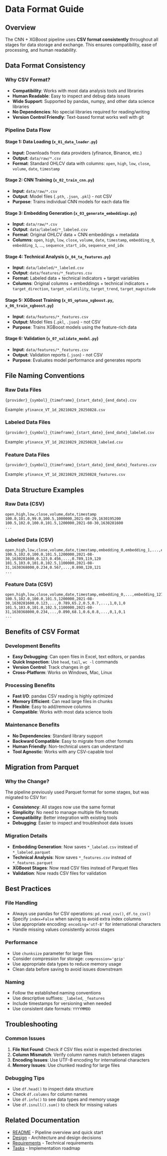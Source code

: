 # Data Format Guide

## Overview
The CNN + XGBoost pipeline uses **CSV format consistently** throughout all stages for data storage and exchange. This ensures compatibility, ease of processing, and human readability.

## Data Format Consistency

### Why CSV Format?
- **Compatibility**: Works with most data analysis tools and libraries
- **Human Readable**: Easy to inspect and debug data issues
- **Wide Support**: Supported by pandas, numpy, and other data science libraries
- **No Dependencies**: No special libraries required for reading/writing
- **Version Control Friendly**: Text-based format works well with git

### Pipeline Data Flow

#### Stage 1: Data Loading (`x_01_data_loader.py`)
- **Input**: Downloads from data providers (yfinance, Binance, etc.)
- **Output**: `data/raw/*.csv`
- **Format**: Standard OHLCV data with columns: `open`, `high`, `low`, `close`, `volume`, `date`, `timestamp`

#### Stage 2: CNN Training (`x_02_train_cnn.py`)
- **Input**: `data/raw/*.csv`
- **Output**: Model files (`.pth`, `.json`, `.pkl`) - not CSV
- **Purpose**: Trains individual CNN models for each data file

#### Stage 3: Embedding Generation (`x_03_generate_embeddings.py`)
- **Input**: `data/raw/*.csv`
- **Output**: `data/labeled/*_labeled.csv`
- **Format**: Original OHLCV data + CNN embeddings + metadata
- **Columns**: `open`, `high`, `low`, `close`, `volume`, `date`, `timestamp`, `embedding_0`, `embedding_1`, ..., `sequence_start_idx`, `sequence_end_idx`

#### Stage 4: Technical Analysis (`x_04_ta_features.py`)
- **Input**: `data/labeled/*_labeled.csv`
- **Output**: `data/features/*_features.csv`
- **Format**: Labeled data + technical indicators + target variables
- **Columns**: Original columns + embeddings + technical indicators + `target_direction`, `target_volatility`, `target_trend`, `target_magnitude`

#### Stage 5: XGBoost Training (`x_05_optuna_xgboost.py`, `x_06_train_xgboost.py`)
- **Input**: `data/features/*_features.csv`
- **Output**: Model files (`.pkl`, `.json`) - not CSV
- **Purpose**: Trains XGBoost models using the feature-rich data

#### Stage 6: Validation (`x_07_validate_model.py`)
- **Input**: `data/features/*_features.csv`
- **Output**: Validation reports (`.json`) - not CSV
- **Purpose**: Evaluates model performance and generates reports

## File Naming Conventions

### Raw Data Files
```
{provider}_{symbol}_{timeframe}_{start_date}_{end_date}.csv
```
Example: `yfinance_VT_1d_20210829_20250828.csv`

### Labeled Data Files
```
{provider}_{symbol}_{timeframe}_{start_date}_{end_date}_labeled.csv
```
Example: `yfinance_VT_1d_20210829_20250828_labeled.csv`

### Feature Data Files
```
{provider}_{symbol}_{timeframe}_{start_date}_{end_date}_features.csv
```
Example: `yfinance_VT_1d_20210829_20250828_features.csv`

## Data Structure Examples

### Raw Data (CSV)
```csv
open,high,low,close,volume,date,timestamp
100.0,101.0,99.0,100.5,1000000,2021-08-29,1630195200
100.5,102.0,100.0,101.5,1200000,2021-08-30,1630281600
...
```

### Labeled Data (CSV)
```csv
open,high,low,close,volume,date,timestamp,embedding_0,embedding_1,...,embedding_127,sequence_start_idx,sequence_end_idx
100.5,102.0,100.0,101.5,1200000,2021-08-30,1630281600,0.123,0.456,...,0.789,119,120
101.5,103.0,101.0,102.5,1100000,2021-08-31,1630368000,0.234,0.567,...,0.890,120,121
...
```

### Feature Data (CSV)
```csv
open,high,low,close,volume,date,timestamp,embedding_0,...,embedding_127,rsi,macd,bb_position,...,target_direction,target_volatility,target_trend,target_magnitude
100.5,102.0,100.0,101.5,1200000,2021-08-30,1630281600,0.123,...,0.789,65.2,0.5,0.7,...,1,0,1,0
101.5,103.0,101.0,102.5,1100000,2021-08-31,1630368000,0.234,...,0.890,68.1,0.6,0.8,...,0,1,0,1
...
```

## Benefits of CSV Format

### Development Benefits
- **Easy Debugging**: Can open files in Excel, text editors, or pandas
- **Quick Inspection**: Use `head`, `tail`, `wc -l` commands
- **Version Control**: Track changes in git
- **Cross-Platform**: Works on Windows, Mac, Linux

### Processing Benefits
- **Fast I/O**: pandas CSV reading is highly optimized
- **Memory Efficient**: Can read large files in chunks
- **Flexible**: Easy to add/remove columns
- **Compatible**: Works with most data science tools

### Maintenance Benefits
- **No Dependencies**: Standard library support
- **Backward Compatible**: Easy to migrate from other formats
- **Human Friendly**: Non-technical users can understand
- **Tool Agnostic**: Works with any CSV-capable tool

## Migration from Parquet

### Why the Change?
The pipeline previously used Parquet format for some stages, but was migrated to CSV for:
- **Consistency**: All stages now use the same format
- **Simplicity**: No need to manage multiple file formats
- **Compatibility**: Better integration with existing tools
- **Debugging**: Easier to inspect and troubleshoot data issues

### Migration Details
- **Embedding Generation**: Now saves `*_labeled.csv` instead of `*_labeled.parquet`
- **Technical Analysis**: Now saves `*_features.csv` instead of `*_features.parquet`
- **XGBoost Stages**: Now read CSV files instead of Parquet files
- **Validation**: Now reads CSV files for validation

## Best Practices

### File Handling
- Always use pandas for CSV operations: `pd.read_csv()`, `df.to_csv()`
- Specify `index=False` when saving to avoid extra index columns
- Use appropriate encoding: `encoding='utf-8'` for international characters
- Handle missing values consistently across stages

### Performance
- Use `chunksize` parameter for large files
- Consider compression for storage: `compression='gzip'`
- Use appropriate data types to reduce memory usage
- Clean data before saving to avoid issues downstream

### Naming
- Follow the established naming conventions
- Use descriptive suffixes: `_labeled`, `_features`
- Include timestamps for versioning when needed
- Use consistent date formats: `YYYYMMDD`

## Troubleshooting

### Common Issues
1. **File Not Found**: Check if CSV files exist in expected directories
2. **Column Mismatch**: Verify column names match between stages
3. **Encoding Issues**: Use UTF-8 encoding for international characters
4. **Memory Issues**: Use chunked reading for large files

### Debugging Tips
- Use `df.head()` to inspect data structure
- Check `df.columns` for column names
- Use `df.info()` to see data types and memory usage
- Use `df.isnull().sum()` to check for missing values

## Related Documentation
- [README](README.md) - Pipeline overview and quick start
- [Design](Design.md) - Architecture and design decisions
- [Requirements](Requirements.md) - Technical requirements
- [Tasks](Tasks.md) - Implementation roadmap
